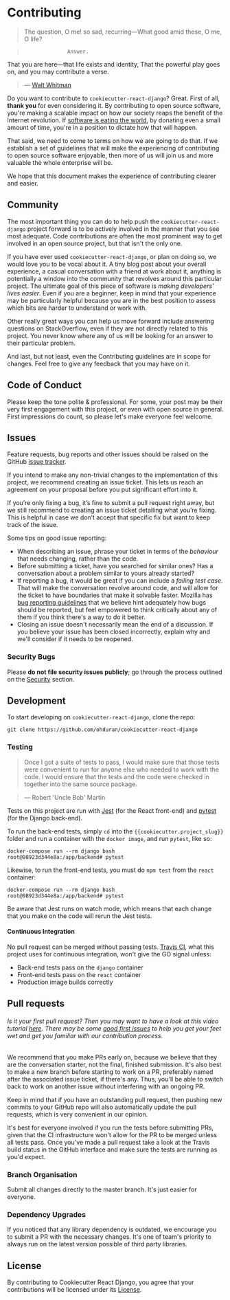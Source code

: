 # Contributing

>  The question, O me! so sad, recurring—What good amid these, O me, O life?

>                   Answer.
That you are here—that life exists and identity,
That the powerful play goes on, and you may contribute a verse.
>
> &mdash; [Walt Whitman](https://www.poetryfoundation.org/poems/51568/o-me-o-life)

Do you want to contribute to `cookiecutter-react-django`? Great. First of all, __thank you__ for even considering it. By contributing to open source software, you're making a scalable impact on how our society reaps the benefit of the Internet revolution. If [software is eating the world](https://a16z.com/2011/08/20/why-software-is-eating-the-world/), by donating even a small amount of time, you're in a position to dictate how that will happen.

That said, we need to come to terms on how we are going to do that. If we establish a set of guidelines that will make the experiencing of contributing to open source software enjoyable, then more of us will join us and more valuable the whole enterprise will be.

We hope that this document makes the experience of contributing clearer and easier.

## Community

The most important thing you can do to help push the `cookiecutter-react-django` project forward is to be actively involved in the manner that you see most adequate. Code contributions are often the most prominent way to get involved in an open source project, but that isn't the only one.

If you have ever used `cookiecutter-react-django`, or plan on doing so, we would love you to be vocal about it. A tiny blog post about your overall experience, a casual conversation with a friend at work about it, anything is potentially a window into the community that revolves around this particular project. The ultimate goal of this piece of software is *making developers' lives easier*. Even if you are a beginner, keep in mind that your experience may be particularly helpful because you are in the best position to assess which bits are harder to understand or work with.

Other really great ways you can help us move forward include answering questions on StackOverflow, even if they are not directly related to this project. You never know where any of us will be looking for an answer to their particular problem.

And last, but not least, even the Contributing guidelines are in scope for changes. Feel free to give any feedback that you may have on it.

## Code of Conduct

Please keep the tone polite & professional. For some, your post may be their very first engagement with this project, or even with open source in general. First impressions do count, so please let's make everyone feel welcome.

## Issues

Feature requests, bug reports and other issues should be raised on the GitHub [issue tracker](https://github.com/ohduran/cookiecutter-react-django/issues?q=is%3Aopen).

If you intend to make any non-trivial changes to the implementation of this project, we recommend creating an issue ticket. This lets us reach an agreement on your proposal before you put significant effort into it.

If you’re only fixing a bug, it’s fine to submit a pull request right away, but we still recommend to creating an issue ticket detailing what you’re fixing. This is helpful in case we don’t accept that specific fix but want to keep track of the issue.

Some tips on good issue reporting:

* When describing an issue, phrase your ticket in terms of the *behaviour* that needs changing, rather than the code.
* Before submitting a ticket, have you searched for similar ones? Has a conversation about a problem similar to yours already started?
* If reporting a bug, it would be great if you can include a *failing test case*. That will make the conversation revolve around code, and will allow for the ticket to have boundaries that make it solvable faster. Mozilla has [bug reporting guidelines](https://developer.mozilla.org/en-US/docs/Mozilla/QA/Bug_writing_guidelines) that we believe hint adequately how bugs should be reported, but feel empowered to think critically about any of them if you think there's a way to do it better.
* Closing an issue doesn't necessarily mean the end of a discussion.  If you believe your issue has been closed incorrectly, explain why and we'll consider if it needs to be reopened.

### Security Bugs

Please __do not file security issues publicly__; go through the process outlined on the [Security](https://github.com/ohduran/cookiecutter-react-django/blob/master/SECURITY.md) section.

## Development

To start developing on `cookiecutter-react-django`, clone the repo:

```
git clone https://github.com/ohduran/cookiecutter-react-django
```

### Testing

> Once I got a suite of tests to pass, I would make sure that those tests were convenient to run for anyone else who needed to work with the code. I would ensure that the tests and the code were checked in together into the same source package.

> &mdash; Robert 'Uncle Bob' Martin

Tests on this project are run with [Jest](https://jestjs.io/) (for the React front-end) and [pytest](https://docs.pytest.org/en/latest/) (for the Django back-end).

To run the back-end tests, simply `cd` into the `{{cookiecutter.project_slug}}` folder and run a container with the `docker image`, and run `pytest`, like so:

```
docker-compose run --rm django bash
root@98923d344e8a:/app/backend# pytest
```

Likewise, to run the front-end tests, you must do `npm test` from the `react` container:

```
docker-compose run --rm django bash
root@98923d344e8a:/app/backend# pytest
```

Be aware that Jest runs on watch mode, which means that each change that you make on the code will rerun the Jest tests.

#### Continuous Integration

No pull request can be merged without passing tests. [Travis CI](https://travis-ci.org/), what this project uses for continuous integration, won't give the GO signal unless:

* Back-end tests pass on the `django` container
* Front-end tests pass on the `react` container
* Production image builds correctly

## Pull requests
###### Is it your first pull request? Then you may want to have a look at this video tutorial [here](https://egghead.io/courses/how-to-contribute-to-an-open-source-project-on-github). There may be some [good first issues](https://github.com/ohduran/cookiecutter-react-django/issues?q=is:open+is:issue+label:%22good+first+issue%22) to help you get your feet wet and get you familiar with our contribution process.

We recommend that you make PRs early on, because we believe that they are the conversation starter, not the final, finished submission. It's also best to make a new branch before starting to work on a PR, preferably named after the associated issue ticket, if there's any. Thus, you'll be able to switch back to work on another issue without interfering with an ongoing PR.

Keep in mind that if you have an outstanding pull request, then pushing new commits to your GitHub repo will also automatically update the pull requests, which is very convenient in our opinion.

It's best for everyone involved if you run the tests before submitting PRs, given that the CI infrastructure won't allow for the PR to be merged unless all tests pass. Once you've made a pull request take a look at the Travis build status in the GitHub interface and make sure the tests are running as you'd expect.

### Branch Organisation

Submit all changes directly to the master branch. It's just easier for everyone.

### Dependency Upgrades

If you noticed that any library dependency is outdated, we encourage you to submit a PR with the necessary changes. It's one of team's priority to always run on the latest version possible of third party libraries.

## License

By contributing to Cookiecutter React Django, you agree that your contributions will be licensed under its [License](https://github.com/ohduran/cookiecutter-react-django/blob/master/LICENSE).
